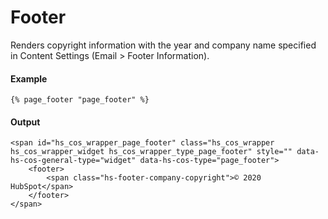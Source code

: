 # Footer
Renders copyright information with the year and company name specified in Content Settings (Email &gt; Footer Information).

#### Example
```jinja2
{% page_footer "page_footer" %}
```

#### Output
```jinja2
<span id="hs_cos_wrapper_page_footer" class="hs_cos_wrapper hs_cos_wrapper_widget hs_cos_wrapper_type_page_footer" style="" data-hs-cos-general-type="widget" data-hs-cos-type="page_footer">
    <footer>
        <span class="hs-footer-company-copyright">© 2020 HubSpot</span>
    </footer>
</span>
```


